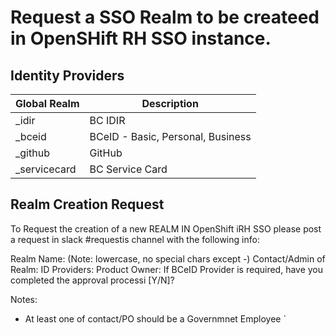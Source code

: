 # Request a SSO Realm to be createed in OpenSHift RH SSO instance.

## Identity Providers

| Global Realm  | Description                                                   |
|---------------|---------------------------------------------------------------|
| _idir         | BC IDIR                                                       |
| _bceid        | BCeID - Basic, Personal, Business                             |
| _github       | GitHub                                                        |
| _servicecard  | BC Service Card                                               |

## Realm Creation Request

To Request the creation of a new REALM IN OpenShift iRH SSO please post a request in slack #requestis channel with the following info:


Realm Name:                           (Note: lowercase, no special chars except -)
Contact/Admin of Realm:
ID Providers:
Product Owner:
If BCeID Provider is required, have you completed the approval processi [Y/N]?

Notes:
- At least one of contact/PO should be a Governmnet Employee
`
